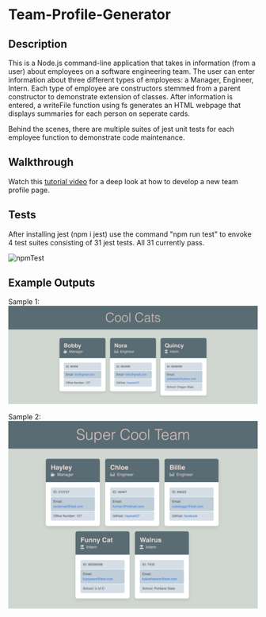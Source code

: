 # Team-Profile-Generator

## Description
This is a Node.js command-line application that takes in information (from a user) about employees on a software engineering team. The user can enter information about three different types of employees: a Manager, Engineer, Intern. Each type of employee are constructors stemmed from a parent constructor to demonstrate extension of classes. After information is entered, a writeFile function using fs generates an HTML webpage that displays summaries for each person on seperate cards. 

Behind the scenes, there are multiple suites of jest unit tests for each employee function to demonstrate code maintenance.

## Walkthrough
Watch this [tutorial video](https://drive.google.com/file/d/14TxCwkL7nQv4S4g3CKincyOW3zHf_vHU/view) for a deep look at how to develop a new team profile page.

## Tests
After installing jest (npm i jest) use the command "npm run test" to envoke 4 test suites consisting of 31 jest tests. All 31 currently pass.

<img src="./Assets/jestTest.gif" alt="npmTest">

## Example Outputs
Sample 1: 
<img src="./Assets/testshot.png" alt="sample1">

Sample 2: 
<img src="./Assets/testshot1.png" alt="sample2">
